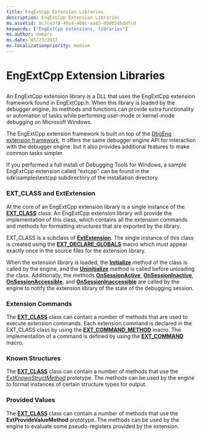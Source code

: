 ```yaml
---
title: EngExtCpp Extension Libraries
description: EngExtCpp Extension Libraries
ms.assetid: 8c7ce3f8-46c4-408c-aab5-00d654bddfcd
keywords: ["EngExtCpp extensions, libraries"]
ms.author: domars
ms.date: 05/23/2017
ms.localizationpriority: medium
---
```


# EngExtCpp Extension Libraries


## <span id="ddk_anatomy_of_a_dbgeng_extension_dll_dbx"></span><span id="DDK_ANATOMY_OF_A_DBGENG_EXTENSION_DLL_DBX"></span>


An EngExtCpp extension library is a DLL that uses the EngExtCpp extension framework found in EngExtCpp.h. When this library is loaded by the debugger engine, its methods and functions can provide extra functionality or automation of tasks while performing user-mode or kernel-mode debugging on Microsoft Windows.

The EngExtCpp extension framework is built on top of the [DbgEng extension framework](writing-dbgeng-extension-code.md). It offers the same debugger engine API for interaction with the debugger engine. but it also provides additional features to make common tasks simpler.

If you performed a full install of Debugging Tools for Windows, a sample EngExtCpp extension called "extcpp" can be found in the sdk\\samples\\extcpp subdirectory of the installation directory.

### <span id="ext_class_and_extextension"></span><span id="EXT_CLASS_AND_EXTEXTENSION"></span>EXT\_CLASS and ExtExtension

At the core of an EngExtCpp extension library is a single instance of the [**EXT\_CLASS**](https://msdn.microsoft.com/library/windows/hardware/ff544508) class. An EngExtCpp extension library will provide the implementation of this class, which contains all the extension commands and methods for formatting structures that are exported by the library.

EXT\_CLASS is a subclass of [**ExtExtension**](https://msdn.microsoft.com/library/windows/hardware/ff543981). The single instance of this class is created using the [**EXT\_DECLARE\_GLOBALS**](https://msdn.microsoft.com/library/windows/hardware/ff544527) macro which must appear exactly once in the source files for the extension library.

When the extension library is loaded, the [**Initialize**](https://msdn.microsoft.com/library/windows/hardware/ff550945) method of the class is called by the engine, and the [**Uninitialize**](https://msdn.microsoft.com/library/windows/hardware/ff558961) method is called before unloading the class. Additionally, the methods [**OnSessionActive**](https://msdn.microsoft.com/library/windows/hardware/ff552312), [**OnSessionInactive**](https://msdn.microsoft.com/library/windows/hardware/ff552318), [**OnSessionAccessible**](https://msdn.microsoft.com/library/windows/hardware/ff552310), and [**OnSessionInaccessible**](https://msdn.microsoft.com/library/windows/hardware/ff552315) are called by the engine to notify the extension library of the state of the debugging session.

### <span id="extension_commands"></span><span id="EXTENSION_COMMANDS"></span>Extension Commands

The [**EXT\_CLASS**](https://msdn.microsoft.com/library/windows/hardware/ff544508) class can contain a number of methods that are used to execute extension commands. Each extension command is declared in the EXT\_CLASS class by using the [**EXT\_COMMAND\_METHOD**](https://msdn.microsoft.com/library/windows/hardware/ff544517) macro. The implementation of a command is defined by using the [**EXT\_COMMAND**](https://msdn.microsoft.com/library/windows/hardware/ff544514) macro.

### <span id="known_structures"></span><span id="KNOWN_STRUCTURES"></span>Known Structures

The [**EXT\_CLASS**](https://msdn.microsoft.com/library/windows/hardware/ff544508) class can contain a number of methods that use the [*ExtKnownStructMethod*](https://msdn.microsoft.com/library/windows/hardware/ff543989) prototype. The methods can be used by the engine to format instances of certain structure types for output.

### <span id="provided_values"></span><span id="PROVIDED_VALUES"></span>Provided Values

The [**EXT\_CLASS**](https://msdn.microsoft.com/library/windows/hardware/ff544508) class can contain a number of methods that use the **ExtProvideValueMethod** prototype. The methods can be used by the engine to evaluate some pseudo-registers provided by the extension.

 

 





